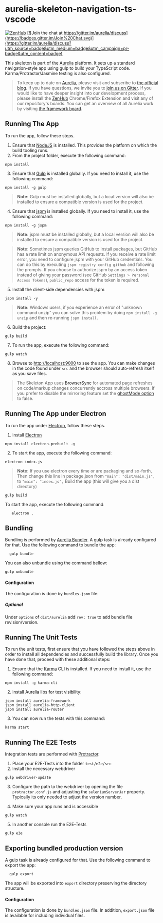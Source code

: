 # aurelia-skeleton-navigation-ts-vscode

[![ZenHub](https://raw.githubusercontent.com/ZenHubIO/support/master/zenhub-badge.png)](https://zenhub.io)
[![Join the chat at https://gitter.im/aurelia/discuss](https://badges.gitter.im/Join%20Chat.svg)](https://gitter.im/aurelia/discuss?utm_source=badge&utm_medium=badge&utm_campaign=pr-badge&utm_content=badge)

This skeleton is part of the [Aurelia](http://www.aurelia.io/) platform. It sets up a standard navigation-style app using gulp to build your TypeScript code. Karma/Protractor/Jasmine testing is also configured.

> To keep up to date on [Aurelia](http://www.aurelia.io/), please visit and subscribe to [the official blog](http://blog.durandal.io/). If you have questions, we invite you to [join us on Gitter](https://gitter.im/aurelia/discuss). If you would like to have deeper insight into our development process, please install the [ZenHub](https://zenhub.io) Chrome/Firefox Extension and visit any of our repository's boards. You can get an overview of all Aurelia work by visiting [the framework board](https://github.com/aurelia/framework#boards).

## Running The App

To run the app, follow these steps.

1. Ensure that [NodeJS](http://nodejs.org/) is installed. This provides the platform on which the build tooling runs.
2. From the project folder, execute the following command:
  ```shell
  npm install
  ```
3. Ensure that [Gulp](http://gulpjs.com/) is installed globally. If you need to install it, use the following command:
  ```shell
  npm install -g gulp
  ```
  > **Note:** Gulp must be installed globally, but a local version will also be installed to ensure a compatible version is used for the project.
4. Ensure that [jspm](http://jspm.io/) is installed globally. If you need to install it, use the following command:
  ```shell
  npm install -g jspm
  ```
  > **Note:** jspm must be installed globally, but a local version will also be installed to ensure a compatible version is used for the project.

  > **Note:** Sometimes jspm queries GitHub to install packages, but GitHub has a rate limit on anonymous API requests. If you receive a rate limit error, you need to configure jspm with your GitHub credentials. You can do this by executing `jspm registry config github` and following the prompts. If you choose to authorize jspm by an access token instead of giving your password (see GitHub `Settings > Personal Access Tokens`), `public_repo` access for the token is required.
5. Install the client-side dependencies with jspm:

  ```shell
  jspm install -y
  ```
  >**Note:** Windows users, if you experience an error of "unknown command unzip" you can solve this problem by doing `npm install -g unzip` and then re-running `jspm install`.

6. Build the project:

  ```shell
  gulp build
  ```

7. To run the app, execute the following command:

  ```shell
  gulp watch
  ```
8. Browse to [http://localhost:9000](http://localhost:9000) to see the app. You can make changes in the code found under `src` and the browser should auto-refresh itself as you save files.

> The Skeleton App uses [BrowserSync](http://www.browsersync.io/) for automated page refreshes on code/markup changes concurrently accross multiple browsers. If you prefer to disable the mirroring feature set the [ghostMode option](http://www.browsersync.io/docs/options/#option-ghostMode) to false.

## Running The App under Electron

To run the app under [Electron](http://electron.atom.io), follow these steps.

1. Install [Electron](http://electron.atom.io)

  ```shell
  npm install electron-prebuilt -g
  ```
2. To start the app, execute the following command:

  ```shell
  electron index.js
  ```
>**Note:** If you use electron every time or are packaging and so-forth, Then change this line in package.json from
`"main": "dist/main.js",` to `"main": "index.js",`
Build the app (this will give you a dist directory)
```shell
gulp build
```
To start the app, execute the following command:
```shell
   electron .
```

## Bundling

Bundling is performed by [Aurelia Bundler](http://github.com/aurelia/bundler). A gulp task is already configured for that. Use the following command to bundle the app:

  ```shell
    gulp bundle
  ```

You can also unbundle using the command bellow:

  ```shell
  gulp unbundle
  ```
#### Configuration

The configuration is done by ```bundles.json``` file.

##### Optional
Under ```options``` of ```dist/aurelia``` add ```rev: true``` to add bundle file revision/version.

## Running The Unit Tests

To run the unit tests, first ensure that you have followed the steps above in order to install all dependencies and successfully build the library. Once you have done that, proceed with these additional steps:

1. Ensure that the [Karma](http://karma-runner.github.io/) CLI is installed. If you need to install it, use the following command:

  ```shell
  npm install -g karma-cli
  ```
2. Install Aurelia libs for test visibility:

```shell
jspm install aurelia-framework
jspm install aurelia-http-client
jspm install aurelia-router
```
3. You can now run the tests with this command:

  ```shell
  karma start
  ```

## Running The E2E Tests
Integration tests are performed with [Protractor](http://angular.github.io/protractor/#/).

1. Place your E2E-Tests into the folder ```test/e2e/src```
2. Install the necessary webdriver

  ```shell
  gulp webdriver-update
  ```

3. Configure the path to the webdriver by opening the file ```protractor.conf.js``` and adjusting the ```seleniumServerJar``` property. Typically its only needed to adjust the version number.

4. Make sure your app runs and is accessible

  ```shell
  gulp watch
  ```

5. In another console run the E2E-Tests

  ```shell
  gulp e2e
  ```

## Exporting bundled production version
A gulp task is already configured for that. Use the following command to export the app:

  ```shell
    gulp export
  ```
The app will be exported into ```export``` directory preserving the directory structure.
#### Configuration
The configuration is done by ```bundles.json``` file.
In addition, ```export.json``` file is available for including individual files.
